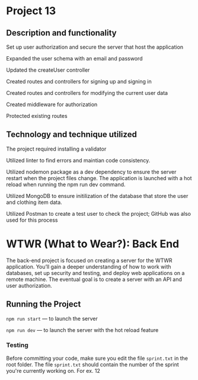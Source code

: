 # Project 13

## Description and functionality

Set up user authorization and secure the server that host the application

Expanded the user schema with an email and password

Updated the createUser controller

Created routes and controllers for signing up and signing in

Created routes and controllers for modifying the current user data

Created middleware for authorization

Protected existing routes

## Technology and technique utilized

The project required installing a validator

Utilized linter to find errors and maintian code consistency.

Utilized nodemon package as a dev dependency to ensure the server restart when the project files change. The application is launched with a hot reload when running the npm run dev command.

Utilized MongoDB to ensure initilization of the database that store the user and clothing item data.

Utilized Postman to create a test user to check the project; GitHub was also used for this process

# WTWR (What to Wear?): Back End

The back-end project is focused on creating a server for the WTWR application. You’ll gain a deeper understanding of how to work with databases, set up security and testing, and deploy web applications on a remote machine. The eventual goal is to create a server with an API and user authorization.

## Running the Project

`npm run start` — to launch the server

`npm run dev` — to launch the server with the hot reload feature

### Testing

Before committing your code, make sure you edit the file `sprint.txt` in the root folder. The file `sprint.txt` should contain the number of the sprint you're currently working on. For ex. 12
